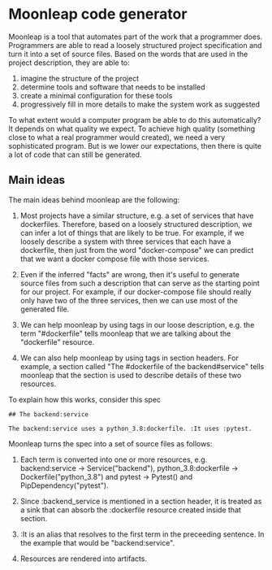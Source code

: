 # Moonleap code generator

Moonleap is a tool that automates part of the work that a programmer does. Programmers are able to read
a loosely structured project specification and turn it into a set of source files. Based on the words that are
used in the project description, they are able to:

1. imagine the structure of the project
2. determine tools and software that needs to be installed
3. create a minimal configuration for these tools
4. progressively fill in more details to make the system work as suggested

To what extent would a computer program be able to do this automatically? It depends on what quality we expect.
To achieve high quality (something close to what a real programmer would created), we need a very
sophisticated program. But is we lower our expectations, then there is quite a lot of code that can still
be generated.

## Main ideas

The main ideas behind moonleap are the following:

1. Most projects have a similar structure, e.g. a set of services that have dockerfiles. Therefore,
   based on a loosely structured description, we can infer a lot of things that are likely to be true.
   For example, if we loosely describe a system with three services that each have a dockerfile, then just
   from the word "docker-compose" we can predict that we want a docker compose file with those services.

2. Even if the inferred "facts" are wrong, then it's useful to generate source files from such a description
   that can serve as the starting point for our project. For example, if our docker-compose file should really
   only have two of the three services, then we can use most of the generated file.

3. We can help moonleap by using tags in our loose description, e.g. the term "#dockerfile" tells moonleap that
   we are talking about the "dockerfile" resource.

4. We can also help moonleap by using tags in section headers. For example, a section called
   "The #dockerfile of the backend#service" tells moonleap that the section is used to describe details of these
   two resources.

To explain how this works, consider this spec

```
## The backend:service

The backend:service uses a python_3.8:dockerfile. :It uses :pytest.
```

Moonleap turns the spec into a set of source files as follows:

1. Each term is converted into one or more resources, e.g. backend:service -> Service("backend"),
   python_3.8:dockerfile -> Dockerfile("python_3.8") and pytest -> Pytest() and PipDependency("pytest").

2. Since :backend_service is mentioned in a section header, it is treated as a sink
   that can absorb the :dockerfile resource created inside that section.

3. :It is an alias that resolves to the first term in the preceeding sentence. In the example that
   would be "backend:service".

4. Resources are rendered into artifacts.
